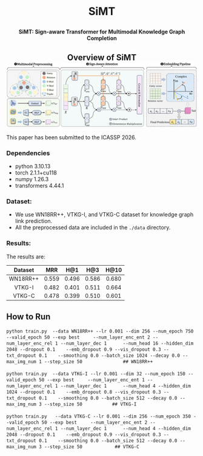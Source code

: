 ﻿﻿﻿<h1 align="center">
  SiMT
</h1>

<h4 align="center">SiMT: Sign-aware Transformer for Multimodal Knowledge Graph Completion</h4>

<h2 align="center">
  Overview of SiMT
  <img align="center"  src="overview.png" alt="...">
</h2>


This paper has been submitted to the ICASSP 2026.

### Dependencies

- python            3.10.13
- torch             2.1.1+cu118
- numpy             1.26.3
- transformers      4.44.1

### Dataset:

- We use WN18RR++, VTKG-I, and VTKG-C dataset for knowledge graph link prediction. 
- All the preprocessed data are included in the `./data` directory.

### Results:
The results are:

| Dataset  |  MRR  |  H@1  |  H@3  | H@10  |
| :------: | :---: | :---: | :---: | :---: |
| WN18RR++ | 0.559 | 0.496 | 0.586 | 0.680 |
|  VTKG-I  | 0.482 | 0.401 | 0.511 | 0.664 |
|  VTKG-C  | 0.478 | 0.399 | 0.510 | 0.601 |

## How to Run
```
python train.py  --data WN18RR++ --lr 0.001 --dim 256 --num_epoch 750 --valid_epoch 50 --exp best     --num_layer_enc_ent 2 --num_layer_enc_rel 1 --num_layer_dec 1      --num_head 16 --hidden_dim 2048 --dropout 0.1    --emb_dropout 0.9 --vis_dropout 0.3 --txt_dropout 0.1    --smoothing 0.0 --batch_size 1024 --decay 0.0 --max_img_num 1 --step_size 50               ## WN18RR++

python train.py  --data VTKG-I --lr 0.001 --dim 32 --num_epoch 150 --valid_epoch 50 --exp best     --num_layer_enc_ent 1 --num_layer_enc_rel 1 --num_layer_dec 1      --num_head 4 --hidden_dim 1024 --dropout 0.1    --emb_dropout 0.8 --vis_dropout 0.3 --txt_dropout 0.1    --smoothing 0.0 --batch_size 512 --decay 0.0 --max_img_num 3 --step_size 50           ## VTKG-I

python train.py   --data VTKG-C --lr 0.001 --dim 256 --num_epoch 350 --valid_epoch 50 --exp best     --num_layer_enc_ent 2 --num_layer_enc_rel 1 --num_layer_dec 1      --num_head 4 --hidden_dim 2048 --dropout 0.1    --emb_dropout 0.9 --vis_dropout 0.3 --txt_dropout 0.1    --smoothing 0.0 --batch_size 512 --decay 0.0 --max_img_num 3 --step_size 50            ## VTKG-C
```

